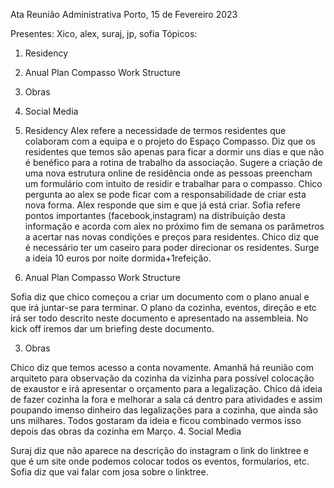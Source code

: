Ata Reunião Administrativa
Porto, 15 de Fevereiro 2023

Presentes: Xico, alex, suraj, jp, sofia
Tópicos:

1. Residency
2. Anual Plan Compasso Work Structure
3. Obras
4. Social Media


1. Residency
Alex refere a necessidade de termos residentes que colaboram com a equipa e o projeto do Espaço Compasso. Diz que os residentes que temos são apenas para ficar a dormir uns dias e que não é benéfico para a rotina de trabalho da associação. Sugere a criação de uma nova estrutura online de residência onde as pessoas preencham um formulário com intuito de residir e trabalhar para o compasso. Chico pergunta ao alex se pode ficar com a responsabilidade de criar esta nova forma. Alex responde que sim e que já está criar.
Sofia refere pontos importantes (facebook,instagram) na distribuição desta informação e acorda com alex no próximo fim de semana os parâmetros a acertar nas novas condições e preços para residentes. Chico diz que é necessário ter um caseiro para poder direcionar os residentes. Surge a ideia 10 euros por noite dormida+1refeição.

2. Anual Plan Compasso Work Structure

Sofia diz que chico começou a criar um documento com o plano anual e que irá juntar-se para terminar. O plano da cozinha, eventos, direção e etc irá ser todo descrito neste documento e apresentado na assembleia. No kick off iremos dar um briefing deste documento.

3. Obras

Chico diz que temos acesso a conta novamente. Amanhã há reunião com arquiteto para observação da cozinha da vizinha para possível colocação de exaustor e irá apresentar o orçamento para a legalização. 
Chico dá ideia de fazer cozinha la fora e melhorar a sala cá dentro para atividades e assim poupando imenso dinheiro das legalizações para a cozinha, que ainda são uns milhares. Todos gostaram da ideia e ficou combinado vermos isso depois das obras da cozinha em Março. 
4. Social Media

Suraj diz que não aparece na descrição do instagram o link do linktree e que é um site onde podemos colocar todos os eventos, formularios, etc. Sofia diz que vai falar com josa sobre o linktree.
